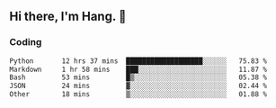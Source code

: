 ## Hi there, I'm Hang. 👋

### Coding

<!--START_SECTION:waka-->

```txt
Python       12 hrs 37 mins  ███████████████████░░░░░░   75.83 %
Markdown     1 hr 58 mins    ███░░░░░░░░░░░░░░░░░░░░░░   11.87 %
Bash         53 mins         █▒░░░░░░░░░░░░░░░░░░░░░░░   05.38 %
JSON         24 mins         ▓░░░░░░░░░░░░░░░░░░░░░░░░   02.44 %
Other        18 mins         ▒░░░░░░░░░░░░░░░░░░░░░░░░   01.88 %
```

<!--END_SECTION:waka-->
